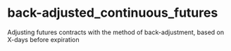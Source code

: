 # back-adjusted_continuous_futures
Adjusting futures contracts with the method of back-adjustment, based on X-days before expiration
